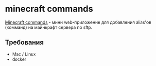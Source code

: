 # minecraft commands
[Minecraft commands](http://37.139.62.167/) - мини web-приложение для добавления alias'ов (комманд) на майнкрафт сервера по sftp.

## Требования
* Mac / Linux
* docker

